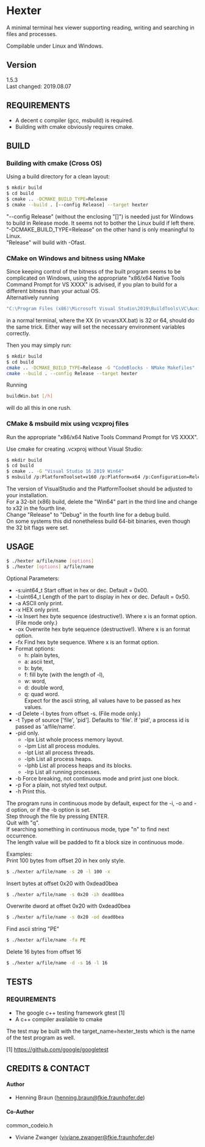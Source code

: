 # Hexter #
A minimal terminal hex viewer supporting reading, writing and searching in files and processes.

Compilable under Linux and Windows.  

## Version ##
1.5.3  
Last changed: 2019.08.07

## REQUIREMENTS ##
- A decent c compiler (gcc, msbuild) is required.  
- Building with cmake obviously requires cmake.  

## BUILD ##

### Building with cmake (Cross OS) ###
Using a build directory for a clean layout:

```bash
$ mkdir build
$ cd build
$ cmake .. -DCMAKE_BUILD_TYPE=Release
$ cmake --build . [--config Release] --target hexter
```
"--config Release" (without the enclosing "[]") is needed just for Windows to build in Release mode. It seems not to bother the Linux build if left there.  
"-DCMAKE_BUILD_TYPE=Release" on the other hand is only meaningful to Linux.  
"Release" will build with -Ofast.  

### CMake on Windows and bitness using NMake ###
Since keeping control of the bitness of the built program seems to be complicated on Windows, using the appropriate "x86/x64 Native Tools Command Prompt for VS XXXX" is advised, if you plan to build for a different bitness than your actual OS.  
Alternatively running
```bash
"C:\Program Files (x86)\Microsoft Visual Studio\2019\BuildTools\VC\Auxiliary\Build\vcvarsXX.bat"
```
in a normal terminal, where the XX (in vcvarsXX.bat) is 32 or 64, should do the same trick.
Either way will set the necessary environment variables correctly.

Then you may simply run:
```bash
$ mkdir build
$ cd build
cmake .. -DCMAKE_BUILD_TYPE=Release -G "CodeBlocks - NMake Makefiles"
cmake --build . --config Release --target hexter
```
Running
```bash
buildWin.bat [/h]
```
will do all this in one rush.
  

### CMake & msbuild mix using vcxproj files ###
Run the appropriate "x86/x64 Native Tools Command Prompt for VS XXXX".

Use cmake for creating .vcxproj without Visual Studio:
```bash
$ mkdir build
$ cd build
$ cmake .. -G "Visual Studio 16 2019 Win64"  
$ msbuild /p:PlatformToolset=v160 /p:Platform=x64 /p:Configuration=Release hexter.vcxproj
```
The version of VisualStudio and the PlatformToolset should be adjusted to your installation.  
For a 32-bit (x86) build, delete the "Win64" part in the third line and change to x32 in the fourth line.  
Change "Release" to "Debug" in the fourth line for a debug build.  
On some systems this did nonetheless build 64-bit binaries, even though the 32 bit flags were set.

## USAGE ##
```bash
$ ./hexter a/file/name [options]
$ ./hexter [options] a/file/name
```
Optional Parameters:
 * -s:uint64_t Start offset in hex or dec. Default = 0x00.
 * -l:uint64_t Length of the part to display in hex or dec. Default = 0x50.
 * -a ASCII only print.
 * -x HEX only print.
 * -ix Insert hex byte sequence (destructive!). Where x is an format option. (File mode only.)
 * -ox Overwrite hex byte sequence (destructive!). Where x is an format option.
 * -fx Find hex byte sequence. Where x is an format option.
 * Format options: 
   * h: plain bytes, 
   * a: ascii text, 
   * b: byte, 
   * f: fill byte (with the length of -l), 
   * w: word, 
   * d: double word, 
   * q: quad word.  
   Expect for the ascii string, all values have to be passed as hex values.  
 * -d Delete -l bytes from offset -s. (File mode only.)
 * -t Type of source ['file', 'pid']. Defaults to 'file'. If 'pid', a process id is passed as 'a/file/name'.
 * -pid only.
   * -lpx List whole process memory layout.
   * -lpm List all process modules.
   * -lpt List all process threads.
   * -lph List all process heaps.
   * -lphb List all process heaps and its blocks.
   * -lrp List all running processes.
 * -b Force breaking, not continuous mode and print just one block.
 * -p For a plain, not styled text output. 
 * -h Print this.

The program runs in continuous mode by default, expect for the -i, -o and -d option, or if the -b option is set.  
Step through the file by pressing ENTER.  
Quit with "q".  
If searching something in continuous mode, type "n" to find next occurrence.  
The length value will be padded to fit a block size in continuous mode.

Examples:  
Print 100 bytes from offset 20 in hex only style.
```bash
$ ./hexter a/file/name -s 20 -l 100 -x
```

Insert bytes at offset 0x20 with 0xdead0bea
```bash
$ ./hexter a/file/name -s 0x20 -ih dead0bea
```

Overwrite dword at offset 0x20 with 0xdead0bea
```bash
$ ./hexter a/file/name -s 0x20 -od dead0bea
```

Find ascii string "PE"
```bash
$ ./hexter a/file/name -fa PE
```

Delete 16 bytes from offset 16
```bash
$ ./hexter a/file/name -d -s 16 -l 16
```

## TESTS ##
### REQUIREMENTS ###
 - The google c++ testing framework gtest [1]  
 - A c++ compiler available to cmake

The test may be built with the target_name=hexter_tests which is the name of the test program as well.


[1] https://github.com/google/googletest


## CREDITS & CONTACT ## 
#### Author ####
- Henning Braun ([henning.braun@fkie.fraunhofer.de](henning.braun@fkie.fraunhofer.de)) 

#### Co-Author ####
common_codeio.h
- Viviane Zwanger ([viviane.zwanger@fkie.fraunhofer.de](viviane.zwanger@fkie.fraunhofer.de))
